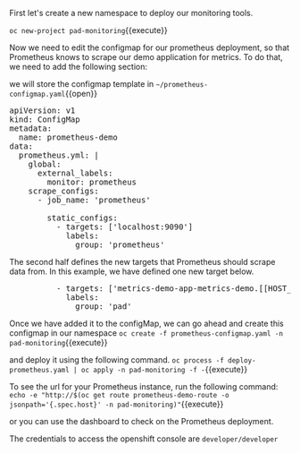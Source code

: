

First let's create a new namespace to deploy our monitoring tools.

`oc new-project pad-monitoring`{{execute}}

Now we need to edit the configmap for our prometheus deployment, so that Prometheus knows to scrape our demo application for metrics.
To do that, we need to add the following section:

we will store the configmap template in `~/prometheus-configmap.yaml`{{open}}

<pre class="file" data-filename="~/prometheus-configmap.yaml" data-target="replace">
apiVersion: v1
kind: ConfigMap
metadata:
  name: prometheus-demo
data:
  prometheus.yml: |
    global:
      external_labels:
        monitor: prometheus
    scrape_configs:
      - job_name: 'prometheus'

        static_configs:
          - targets: ['localhost:9090']
            labels:
              group: 'prometheus'
</pre>

The second half defines the new targets that Prometheus should scrape data from. In this example, we have defined one new target below.

<pre class="file" data-filename="~/prometheus-configmap.yaml">
          - targets: ['metrics-demo-app-metrics-demo.[[HOST_SUBDOMAIN]]-80-[[KATACODA_HOST]].environments.katacoda.com']
            labels:
              group: 'pad'
</pre>

Once we have added it to the configMap, we can go ahead and create this configmap in our namespace
`oc create -f prometheus-configmap.yaml -n pad-monitoring`{{execute}}

and deploy it using the following command.
`oc process -f deploy-prometheus.yaml | oc apply -n pad-monitoring -f -`{{execute}}

To see the url for your Prometheus instance, run the following command:
`echo -e "http://$(oc get route prometheus-demo-route -o jsonpath='{.spec.host}' -n pad-monitoring)"`{{execute}}

or you can use the dashboard to check on the Prometheus deployment.

The credentials to access the openshift console are `developer/developer`
